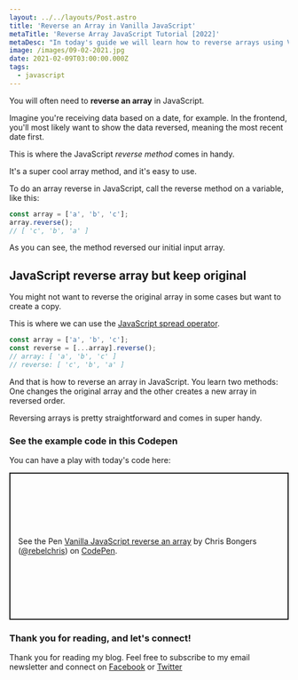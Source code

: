 ```yaml
---
layout: ../../layouts/Post.astro
title: 'Reverse an Array in Vanilla JavaScript'
metaTitle: 'Reverse Array JavaScript Tutorial [2022]'
metaDesc: "In today's guide we will learn how to reverse arrays using Vanilla JavaScript. See the code examples in Codepen!"
image: /images/09-02-2021.jpg
date: 2021-02-09T03:00:00.000Z
tags:
  - javascript
---
```


You will often need to **reverse an array** in JavaScript.

Imagine you're receiving data based on a date, for example. In the frontend, you'll most likely want to show the data reversed, meaning the most recent date first.

This is where the JavaScript _reverse method_ comes in handy.

It's a super cool array method, and it's easy to use.

To do an array reverse in JavaScript, call the reverse method on a variable, like this:

```js
const array = ['a', 'b', 'c'];
array.reverse();
// [ 'c', 'b', 'a' ]
```

As you can see, the method reversed our initial input array.

## JavaScript reverse array but keep original

You might not want to reverse the original array in some cases but want to create a copy.

This is where we can use the [JavaScript spread operator](https://daily-dev-tips.com/posts/10-ways-to-use-the-spread-operator-in-javascript/).

```js
const array = ['a', 'b', 'c'];
const reverse = [...array].reverse();
// array: [ 'a', 'b', 'c' ]
// reverse: [ 'c', 'b', 'a' ]
```

And that is how to reverse an array in JavaScript. You learn two methods: One changes the original array and the other creates a new array in reversed order.

Reversing arrays is pretty straightforward and comes in super handy.

### See the example code in this Codepen

You can have a play with today's code here:

<p class="codepen" data-height="265" data-theme-id="dark" data-default-tab="js,result" data-user="rebelchris" data-slug-hash="gOLaQPY" style="height: 265px; box-sizing: border-box; display: flex; align-items: center; justify-content: center; border: 2px solid; margin: 1em 0; padding: 1em;" data-pen-title="Vanilla JavaScript reverse an array">
  <span>See the Pen <a href="https://codepen.io/rebelchris/pen/gOLaQPY">
  Vanilla JavaScript reverse an array</a> by Chris Bongers (<a href="https://codepen.io/rebelchris">@rebelchris</a>)
  on <a href="https://codepen.io">CodePen</a>.</span>
</p>
<script async src="https://cpwebassets.codepen.io/assets/embed/ei.js"></script>

### Thank you for reading, and let's connect!

Thank you for reading my blog. Feel free to subscribe to my email newsletter and connect on [Facebook](https://www.facebook.com/DailyDevTipsBlog) or [Twitter](https://twitter.com/DailyDevTips1)
